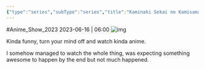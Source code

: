 ```yaml
---
{"type":"series","subType":"series","title":"Kaminaki Sekai no Kamisama Katsudou","englishTitle":"KamiKatsu: Working for God in a Godless World","year":2023,"dataSource":"MALAPI","url":"https://myanimelist.net/anime/51693/Kaminaki_Sekai_no_Kamisama_Katsudou","id":51693,"genres":["Action","Comedy","Fantasy","Ecchi"],"studios":["Studio Palette"],"episodes":12,"duration":"23 min per ep","onlineRating":6.86,"actors":null,"image":"https://cdn.myanimelist.net/images/anime/1794/135148.jpg","released":true,"streamingServices":["Crunchyroll","Aniplus TV","Bilibili Global"],"airing":true,"airedFrom":"06/04/2023","airedTo":"01/01/1970","watched":false,"lastWatched":"","personalRating":0,"tags":["mediaDB/tv/series"],"dg-publish":true,"rating":"⭐ 6.5","dateWatched":"2023-06-16","Hours":4.6,"status":"🟢 watched","permalink":"/media-db/series/kaminaki-sekai-no-kamisama-katsudou-2023/","dgPassFrontmatter":true,"noteIcon":"1","created":"2023-11-14T21:08:36.071+05:30","updated":"2023-12-15T10:51:38.962+05:30"}
---
```


#Anime_Show_2023 
2023-06-16 | 06:00
![img](https://cdn.myanimelist.net/images/anime/1794/135148.jpg)

Kinda funny, turn your mind off and watch kinda anime.

I somehow managed to watch the whole thing, was expecting something awesome to happen by the end but not much happened.